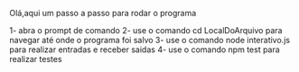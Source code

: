Olá,aqui um passo a passo para rodar o programa

1- abra o prompt de comando
2- use o comando cd LocalDoArquivo para navegar até onde o programa foi salvo
3- use o comando node interativo.js para realizar entradas e receber saidas
4- use o comando npm test para realizar testes

